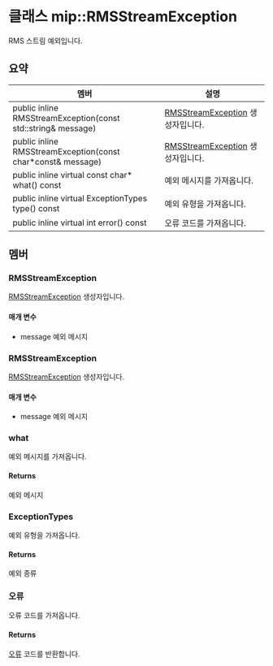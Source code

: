 # <a name="class-miprmsstreamexception"></a>클래스 mip::RMSStreamException 
RMS 스트림 예외입니다.
  
## <a name="summary"></a>요약
 멤버                        | 설명                                
--------------------------------|---------------------------------------------
public inline RMSStreamException(const std::string& message)  |  [RMSStreamException](#classmip_1_1_r_m_s_stream_exception) 생성자입니다.
public inline RMSStreamException(const char*const& message)  |  [RMSStreamException](#classmip_1_1_r_m_s_stream_exception) 생성자입니다.
public inline virtual const char* what() const  |  예외 메시지를 가져옵니다.
public inline virtual ExceptionTypes type() const  |  예외 유형을 가져옵니다.
public inline virtual int error() const  |  오류 코드를 가져옵니다.
  
## <a name="members"></a>멤버
  
### <a name="rmsstreamexception"></a>RMSStreamException
[RMSStreamException](#classmip_1_1_r_m_s_stream_exception) 생성자입니다.
  
#### <a name="parameters"></a>매개 변수
* message 예외 메시지
  
### <a name="rmsstreamexception"></a>RMSStreamException
[RMSStreamException](#classmip_1_1_r_m_s_stream_exception) 생성자입니다.
  
#### <a name="parameters"></a>매개 변수
* message 예외 메시지
  
### <a name="what"></a>what
예외 메시지를 가져옵니다.
  
#### <a name="returns"></a>Returns
예외 메시지
  
### <a name="exceptiontypes"></a>ExceptionTypes
예외 유형을 가져옵니다.
  
#### <a name="returns"></a>Returns
예외 종류
  
### <a name="error"></a>오류
오류 코드를 가져옵니다.
  
#### <a name="returns"></a>Returns
[오류](#classmip_1_1_error) 코드를 반환합니다.